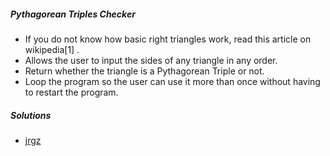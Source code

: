 ##### Pythagorean Triples Checker
- If you do not know how basic right triangles work, read this article on wikipedia[1] .
- Allows the user to input the sides of any triangle in any order.
- Return whether the triangle is a Pythagorean Triple or not.
- Loop the program so the user can use it more than once without having to restart the program.

##### Solutions
- [jrgz](https://github.com/jrgz/Beginner-Project-Solutions/blob/master/pythag-triples/triples.py)
